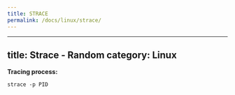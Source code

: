 ```yaml
---
title: STRACE
permalink: /docs/linux/strace/
---
```

---
title: Strace - Random
category: Linux
---

**Tracing process:**
```
strace -p PID
```
